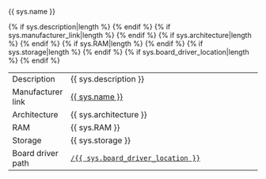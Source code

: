   <tr class = "sys">
    <td><p>{{ sys.name }}<a name="{{ sys.name|replace(" ", "-")|replace("(", "")|replace(")", "")|lower() }}"></a></p><h3 class="add-link" style="display:none">{{ sys.name }}</h3></td>
    <td>
      <table class = "nested responsive">
        <colgroup>
        <col width="10%">
      </colgroup>
        <tbody class="list">
          {% if sys.description|length %}
          <tr>
            <td>Description</td>
            <td>{{ sys.description }}</td>
          </tr>
          {% endif %}
          {% if sys.manufacturer_link|length %}
          <tr>
            <td>Manufacturer link</td>
            <td><a class= "external" href="{{ sys.manufacturer_link }}">{{ sys.name }}</a></td>
          </tr>
          {% endif %}
          {% if sys.architecture|length %}
          <tr>
            <td>Architecture</td>
            <td>{{ sys.architecture }}</td>
          </tr>
          {% endif %}
          {% if sys.RAM|length %}
          <tr>
            <td>RAM</td>
            <td>{{ sys.RAM }}</td>
          </tr>
          {% endif %}
          {% if sys.storage|length %}
          <tr>
            <td>Storage</td>
            <td>{{ sys.storage }}</td>
          </tr>
          {% endif %}
          {% if sys.board_driver_location|length %}
          <tr>
            <td>Board driver path</td>
            <td><a href="{{ cs_url }}{{ sys.board_driver_location}}"><code>/{{ sys.board_driver_location }}</code></a></td>
          </tr>
          {% endif %}
        </tbody>
      </table>
    </td>
  </tr>